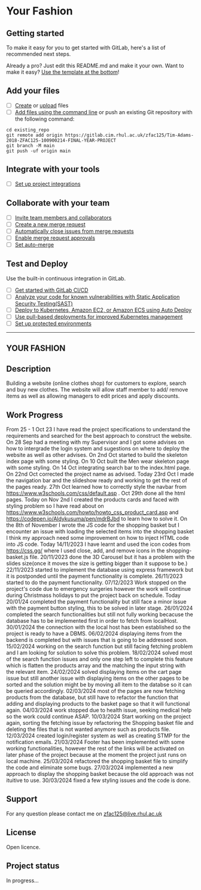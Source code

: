 # Your Fashion 



## Getting started

To make it easy for you to get started with GitLab, here's a list of recommended next steps.

Already a pro? Just edit this README.md and make it your own. Want to make it easy? [Use the template at the bottom](#editing-this-readme)!

## Add your files

- [ ] [Create](https://docs.gitlab.com/ee/user/project/repository/web_editor.html#create-a-file) or [upload](https://docs.gitlab.com/ee/user/project/repository/web_editor.html#upload-a-file) files
- [ ] [Add files using the command line](https://docs.gitlab.com/ee/gitlab-basics/add-file.html#add-a-file-using-the-command-line) or push an existing Git repository with the following command:

```
cd existing_repo
git remote add origin https://gitlab.cim.rhul.ac.uk/zfac125/Tim-Adams-2018-ZFAC125-100900214-FINAL-YEAR-PROJECT
git branch -M main
git push -uf origin main
```

## Integrate with your tools

- [ ] [Set up project integrations](https://gitlab.cim.rhul.ac.uk/zfac125/Tim-Adams-2018-ZFAC125-100900214-FINAL-YEAR-PROJECT/-/settings/integrations)

## Collaborate with your team

- [ ] [Invite team members and collaborators](https://docs.gitlab.com/ee/user/project/members/)
- [ ] [Create a new merge request](https://docs.gitlab.com/ee/user/project/merge_requests/creating_merge_requests.html)
- [ ] [Automatically close issues from merge requests](https://docs.gitlab.com/ee/user/project/issues/managing_issues.html#closing-issues-automatically)
- [ ] [Enable merge request approvals](https://docs.gitlab.com/ee/user/project/merge_requests/approvals/)
- [ ] [Set auto-merge](https://docs.gitlab.com/ee/user/project/merge_requests/merge_when_pipeline_succeeds.html)

## Test and Deploy

Use the built-in continuous integration in GitLab.

- [ ] [Get started with GitLab CI/CD](https://docs.gitlab.com/ee/ci/quick_start/index.html)
- [ ] [Analyze your code for known vulnerabilities with Static Application Security Testing(SAST)](https://docs.gitlab.com/ee/user/application_security/sast/)
- [ ] [Deploy to Kubernetes, Amazon EC2, or Amazon ECS using Auto Deploy](https://docs.gitlab.com/ee/topics/autodevops/requirements.html)
- [ ] [Use pull-based deployments for improved Kubernetes management](https://docs.gitlab.com/ee/user/clusters/agent/)
- [ ] [Set up protected environments](https://docs.gitlab.com/ee/ci/environments/protected_environments.html)

***

## YOUR FASHION


## Description
Building a website (online clothes shop) for customers to explore, search and buy new clothes. The website will allow staff member to add/ remove items as well as allowing managers to edit prices and apply discounts.

## Work Progress 
From 25 - 1 Oct 23 I have read the project specifications to understand the requirements and searched for the best approach to construct the website.
On 28 Sep had a meeting with my Supervisor and I got some advises on how to intergrade the login system and sugestions on where to deploy the website as well as other advises.
On 2nd Oct started to build the skeleton index page with some styling.
On 10 Oct built the Men wear skeleton page with some styling.
On 14 Oct integrating search bar to the index.html page. 
On 22nd Oct corrected the project name as advised.
Today 23rd Oct I made the navigation bar and the slideshow ready and working to get the rest of the pages ready.
27th Oct learned how to correctly style the navbar from https://www.w3schools.com/css/default.asp . 
Oct 29th done all the html pages.
Today on Nov 2nd I created the products cards and faced with styling problem so I have read about on https://www.w3schools.com/howto/howto_css_product_card.asp and https://codepen.io/Aldykusuma/pen/mdrBJbd to learn how to solve it.
On the 8th of November I wrote the JS code for the shopping basket but I encounter an issue with loading the selected items into the shopping basket I think my approach need some improvement on how to inject HTML code into JS code.
Today 14/11/2023 I have learnt and used the icon codes from https://css.gg/ where I used close, add, and remove icons in the shopping-basket.js file.
20/11/2023 done the 3D Carousel but it has a problem with the slides size(once it moves the size is getting bigger than it suppose to be.)
22/11/2023 started to implement the database using express framework but it is postponded until the payment functionality is complete.
26/11/2023 started to do the payment functionality.
07/12/2023 Work stopped on the project's code due to emergency surgeries however the work will continue during Christmass holidays to put the project back on schedule.
Today 20/01/24 completed the payment functionality but still face a minor issue with the payment button styling, this to be solved in later stage.
26/01/2024 completed the search functionalities but still not fully working becacuse the database has to be implemented first in order to fetch from localHost.
30/01/2024 the connection with the local host has been established so the project is ready to have a DBMS. 
06/02/2024 displaying items from the backend is completed but with issues that is going to be addressed soon.
15/02/2024 working on the search function but still facing fetching problem and I am looking for solution to solve this problem.
18/02/2024 solved most of the search function issues and only one step left to complete this feature which is flatten the products array and the matching the input string with the relevant item.
24/02/2024 solved displaying items on the cart page issue but still another issue with displaying items on the other pages to be sorted and the solution might be by moving all item to the databse so it can be queried accordingly.
02/03/2024 most of the pages are now fetching products from the database, but still have to refactor the function that adding and displaying products to the basket page so that it will functional again.
04/03/2024 work stopped due to health issue, seeking medical help so the work could continue ASAP.
10/03/2024 Start working on the project again, sorting the fetching issue by refactoring the Shopping basket file and deleting the files that is not wanted anymore such as products file.
12/03/2024 created login/register system as well as creating STMP for the notification emails.
21/03/2024 Footer has been implemented with some working functionalities, however the rest of the links will be activated on later phase of the project because at the moment the project just runs on local machine.
25/03/2024 refactored the shopping basket file to simplify the code and eliminate some bugs.
27/03/2024 implemented a new approach to display the shopping basket because the old approach was not ituitive to use.
30/03/2024 fixed a few styling issues and the code is done.

## Support
For any question please contact me on zfac125@live.rhul.ac.uk 

## License
Open licence.

## Project status
In progress...
